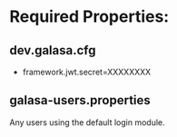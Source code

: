# Required Properties:

## dev.galasa.cfg

- framework.jwt.secret=XXXXXXXX

## galasa-users.properties

Any users using the default login module.